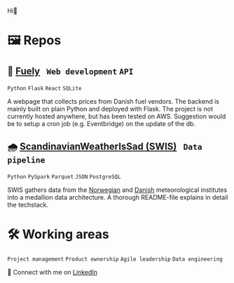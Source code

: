 Hi👋 

# 🖼️ Repos 
## 🔋 [Fuely](https://github.com/NicklasStiborg/Fuely) &nbsp; `Web development` `API`
`Python` `Flask` `React` `SQLite`

A webpage that collects prices from Danish fuel vendors. The backend is mainly built on plain Python and deployed with Flask. The project is not currently hosted anywhere, but has been tested on AWS. Suggestion would be to setup a cron job (e.g. Eventbridge) on the update of the db. 

## 🌧️ [ScandinavianWeatherIsSad (SWIS)](https://github.com/NicklasStiborg/ScandinavianWeatherIsSad-SWIS-) &nbsp; `Data pipeline` 
`Python` `PySpark` `Parquet` `JSON` `PostgreSQL` 

SWIS gathers data from the [Norwegian](https://frost.met.no) and [Danish](https://www.dmi.dk) meteorological institutes into a medallion data architecture. A thorough README-file explains in detail the techstack.

# 🛠️ Working areas
`Project management` `Product ownership` `Agile leadership` `Data engineering`

💼 Connect with me on [LinkedIn](https://www.linkedin.com/in/nist361295/)

<!---
NicklasStiborg/NicklasStiborg is a ✨ special ✨ repository because its `README.md` (this file) appears on your GitHub profile.
You can click the Preview link to take a look at your changes.
--->
